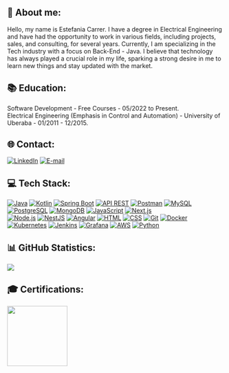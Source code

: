 
## 💫 About me: 


Hello, my name is Estefania Carrer. I have a degree in Electrical Engineering and have had the opportunity to work in various fields, including projects, sales, and consulting, for several years. Currently, I am specializing in the Tech industry with a focus on Back-End - Java. I believe that technology has always played a crucial role in my life, sparking a strong desire in me to learn new things and stay updated with the market.
</br>

## 📚 Education: 


Software Development - Free Courses - 05/2022 to Present.</br>
Electrical Engineering (Emphasis in Control and Automation) - University of Uberaba - 01/2011 - 12/2015. 
</br>

 ## 🌐 Contact:
 
[![LinkedIn](https://img.shields.io/badge/LinkedIn-%230077B5.svg?logo=linkedin&logoColor=white)](https://www.linkedin.com/in/estefania-carrer-49659110a/)
[![E-mail](https://img.shields.io/badge/Email-Direto-red)](mailto:estefania.carrer@hotmail.com) 
</br>


## 💻 Tech Stack:


 [![Java](https://img.shields.io/badge/-Java-orange)](https://www.java.com/pt-BR/) 
 [![Kotlin](https://img.shields.io/badge/-Kotlin-0095D5)](https://kotlinlang.org/)
 [![Spring Boot](https://img.shields.io/badge/-Spring%20Boot-brightgreen)](https://spring.io/projects/spring-boot) 
 [![API REST](https://img.shields.io/badge/-API%20REST-blueviolet)](https://restfulapi.net/) 
 [![Postman](https://img.shields.io/badge/-Postman-orange)](https://www.postman.com/) 
 [![MySQL](https://img.shields.io/badge/-MySQL-blue)](https://www.mysql.com/) 
 [![PostgreSQL](https://img.shields.io/badge/-PostgreSQL-blue)](https://www.postgresql.org/) 
 [![MongoDB](https://img.shields.io/badge/-MongoDB-green)](https://www.mongodb.com/)
 [![JavaScript](https://img.shields.io/badge/-JavaScript-yellow)](https://developer.mozilla.org/pt-BR/docs/Web/JavaScript)
 [![Next.js](https://img.shields.io/badge/-Next.js-black)](https://nextjs.org/)</br>
 [![Node.js](https://img.shields.io/badge/-Node.js-green)](https://nodejs.org/) 
 [![NestJS](https://img.shields.io/badge/-NestJS-red)](https://nestjs.com/)
 [![Angular](https://img.shields.io/badge/-Angular-red)](https://angular.io/) 
 [![HTML](https://img.shields.io/badge/-HTML-orange)](https://developer.mozilla.org/pt-BR/docs/Web/HTML) 
 [![CSS](https://img.shields.io/badge/-CSS-blue)](https://developer.mozilla.org/pt-BR/docs/Web/CSS) 
 [![Git](https://img.shields.io/badge/-Git-red)](https://git-scm.com/) 
 [![Docker](https://img.shields.io/badge/-Docker-blue)](https://www.docker.com/) 
 [![Kubernetes](https://img.shields.io/badge/-Kubernetes-blue)](https://kubernetes.io/pt/) 
 [![Jenkins](https://img.shields.io/badge/-Jenkins-red)](https://www.jenkins.io/) 
 [![Grafana](https://img.shields.io/badge/-Grafana-orange)](https://grafana.com/) 
 [![AWS](https://img.shields.io/badge/-AWS-yellow)](https://aws.amazon.com/) 
 [![Python](https://img.shields.io/badge/-Python-blue)](https://www.python.org/)
</br>


##  📊 GitHub Statistics: 

![](https://github-readme-stats.vercel.app/api/top-langs/?username=estefaniacarrer&theme=dark&hide_border=false&include_all_commits=false&count_private=false&layout=compact) 
</br>
##  🎓 Certifications:
<div>
  <img height="140em" src="https://github.com/a-lloma/a-lloma/assets/35180706/fbdbf793-5611-42bb-824a-19cc2a3fad02.png"/>
</div>

